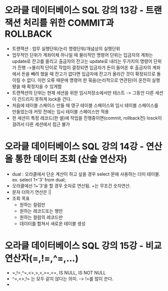 # 오라클 데이터베이스 SQL 강의 13강 - 트랜잭션 처리를 위한 COMMIT과 ROLLBACK
* 트랜잭션 : 업무 실행단위/논리 명령단위/개념상의 실행단위
* 업무적인 단위가 계좌이체 하나일 때 물리적인 명령어 단위는 입금자의 계좌는 update로 잔고를 올리고 출금자의 잔고는 update로 내리는 두가지의 명령어 단위가 진행 ->물리적 단이로 작업이 결정되면 입금자가 돈이 들어온 후 출금자의 계좌에서 돈을 빼려 했을 때 잔고가 없다면 입금자에 잔고가 올라간 것이 확정되므로 돌이킬 수 없다. 이런 오류 때문에 명령어 한 묶음(논리적으로 연관된)이 온전히 실행됐을 때 확정지을 수 있게함
* 트랜잭션의 단위는 현재 세션을 위한 임시저장소에서만 테스트 -> 그동안 다른 세션이 건드리지 못하게 lock을 건다.
* 처음에 테이블 스페이스 만들 때 영구 테이블 스페이스와 임시 테이블 스페이스를 만들었는데 커밋 전에는 임시 테이블 스페이스만 적용
* 한 세션이 특정 레코드(한 셀)에 작업을 진행중이면(commit, rollback전) losck이 걸려서 다른 세션에서 접근 불가

# 오라클 데이터베이스 SQL 강의 14강 - 연산을 통한 데이터 조회 (산술 연산자)
* dual : 오라클에서 단순 계산이 하고 싶을 경우 select 문에 사용하는 더미 테이블. ex. select 1+'3' from dual;
* 오라클에선 1+'3'을 할 경우 숫자로 연산됨. +는 무조건 숫자연산.
* 문자 더하기 연산은 ||
* 조회 목표
   *  원하는 컬럼만
   *  원하는 레코드또는 행만
   *  원하는 컬럼의 레코드만
   *  데이터를 합쳐서 새로운 테이블 생성

# 오라클 데이터베이스 SQL 강의 15강 - 비교연산자(=,!=,^=,...)
* =,!=,^=,<>,>,<,>=,<=, IS NULL, IS NOT NULL
* ^=,<>,!= 는 모두 같지 않다는 의미. -> !=를 많이 쓴다.
* 

